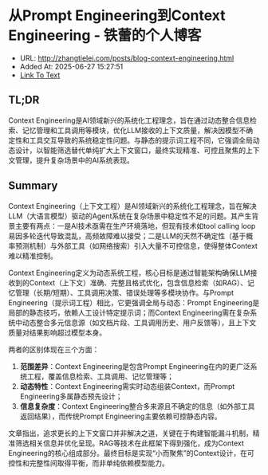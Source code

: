# 从Prompt Engineering到Context Engineering - 铁蕾的个人博客
- URL: http://zhangtielei.com/posts/blog-context-engineering.html
- Added At: 2025-06-27 15:27:51
- [Link To Text](2025-06-27-从prompt-engineering到context-engineering---铁蕾的个人博客_raw.md)

## TL;DR


Context Engineering是AI领域新兴的系统化工程理念，旨在通过动态整合信息检索、记忆管理和工具调用等模块，优化LLM接收的上下文质量，解决因模型不确定性和工具交互导致的系统稳定性问题。与静态的提示词工程不同，它强调全局动态设计，以智能筛选替代单纯扩大上下文窗口，最终实现精准、可控且聚焦的上下文管理，提升复杂场景中的AI系统表现。

## Summary


Context Engineering（上下文工程）是AI领域新兴的系统化工程理念，旨在解决LLM（大语言模型）驱动的Agent系统在复杂场景中稳定性不足的问题。其产生背景主要有两点：一是AI技术亟需在生产环境落地，但现有技术如tool calling loop易因多轮迭代导致混乱，高频故障难以接受；二是LLM的天然不确定性（基于概率预测机制）与外部工具（如网络搜索）引入大量不可控信息，使得整体Context难以精准控制。  

Context Engineering定义为动态系统工程，核心目标是通过智能架构确保LLM接收到的Context（上下文）准确、完整且格式优化，包含信息检索（如RAG）、记忆管理（长期/短期）、工具调用决策、错误处理等多模块协作。与Prompt Engineering（提示词工程）相比，它更强调全局与动态：Prompt Engineering是局部的静态技巧，依赖人工设计特定提示词；而Context Engineering需在复杂系统中动态整合多元信息源（如文档片段、工具调用历史、用户反馈等），且上下文质量对结果影响超过模型本身。  

两者的区别体现在三个方面：  
1. **范围差异**：Context Engineering是包含Prompt Engineering在内的更广泛系统工程，覆盖信息检索、工具调用、记忆管理等；  
2. **动态特性**：Context Engineering需实时动态组装Context，而Prompt Engineering多属静态预先设计；  
3. **信息复杂度**：Context Engineering整合多来源且不确定的信息（如外部工具返回结果），而传统Prompt Engineering主要依赖可控静态内容。  

文章指出，追求更长的上下文窗口并非解决之道，关键在于构建智能漏斗机制，精准筛选相关信息并优化呈现。RAG等技术在此框架下得到强化，成为Context Engineering的核心组成部分。最终目标是实现“小而聚焦”的Context设计，在可控性和完整性间取得平衡，而非单纯依赖模型能力。
